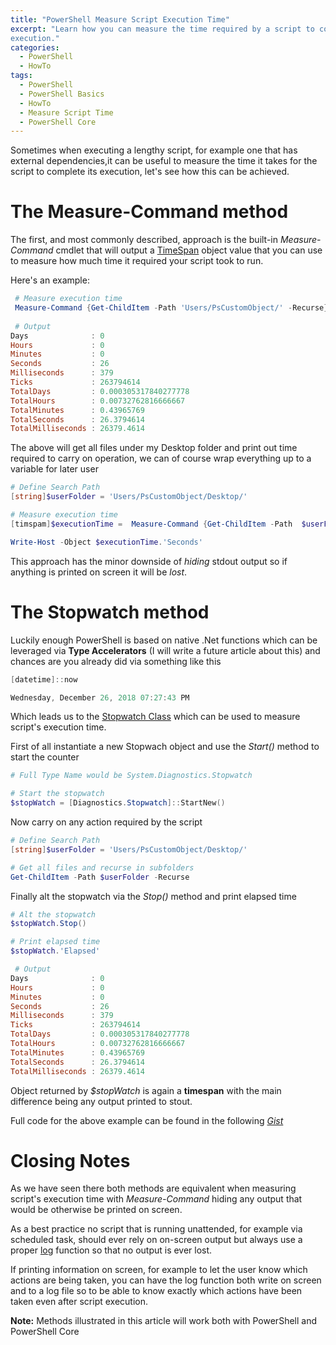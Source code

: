 ```yaml
---
title: "PowerShell Measure Script Execution Time"
excerpt: "Learn how you can measure the time required by a script to complete its
execution."
categories:
  - PowerShell
  - HowTo
tags:
  - PowerShell
  - PowerShell Basics
  - HowTo
  - Measure Script Time
  - PowerShell Core
---
```


Sometimes when executing a lengthy script, for example one that has external dependencies,it can be useful to measure the time it takes for the script to complete its execution, let's see how this can be achieved.

# The Measure-Command method

The first, and most commonly described, approach is the built-in *Measure-Command* cmdlet that will output a [TimeSpan](https://docs.microsoft.com/en-us/dotnet/api/system.timespan?view=netframework-4.7.2) object value that you can use to measure how much time it required your script took to run.

Here's an example:

```powershell
 # Measure execution time 
 Measure-Command {Get-ChildItem -Path 'Users/PsCustomObject/' -Recurse}
 
 # Output
Days              : 0
Hours             : 0
Minutes           : 0
Seconds           : 26
Milliseconds      : 379
Ticks             : 263794614
TotalDays         : 0.000305317840277778
TotalHours        : 0.00732762816666667
TotalMinutes      : 0.43965769
TotalSeconds      : 26.3794614
TotalMilliseconds : 26379.4614
```

The above will get all files under my Desktop folder and print out time required to carry on operation, we can of course wrap everything up to a variable for later user 

```powershell
# Define Search Path
[string]$userFolder = 'Users/PsCustomObject/Desktop/'

# Measure execution time
[timspam]$executionTime =  Measure-Command {Get-ChildItem -Path  $userFolder -Recurse}

Write-Host -Object $executionTime.'Seconds'
```

This approach has the minor downside of *hiding* stdout output so if anything is printed on screen it will be *lost*.

# The Stopwatch method

Luckily enough PowerShell is based on native .Net functions which can be leveraged via **Type Accelerators** (I will write a future article about this) and chances are you already did via something like this

```powershell
[datetime]::now

Wednesday, December 26, 2018 07:27:43 PM
```

Which leads us to the [Stopwatch Class](https://docs.microsoft.com/en-us/dotnet/api/system.diagnostics.stopwatch?view=netframework-4.7.2) which can be used to measure script's execution time. 

First of all instantiate a new Stopwach object and use the *Start()* method to start the counter

```powershell
# Full Type Name would be System.Diagnostics.Stopwatch

# Start the stopwatch
$stopWatch = [Diagnostics.Stopwatch]::StartNew()
```

Now carry on any action required by the script

```powershell
# Define Search Path
[string]$userFolder = 'Users/PsCustomObject/Desktop/'

# Get all files and recurse in subfolders
Get-ChildItem -Path $userFolder -Recurse
```

Finally alt the stopwatch via the *Stop()* method and print elapsed time

```powershell
# Alt the stopwatch
$stopWatch.Stop()

# Print elapsed time
$stopWatch.'Elapsed'

 # Output
Days              : 0
Hours             : 0
Minutes           : 0
Seconds           : 26
Milliseconds      : 379
Ticks             : 263794614
TotalDays         : 0.000305317840277778
TotalHours        : 0.00732762816666667
TotalMinutes      : 0.43965769
TotalSeconds      : 26.3794614
TotalMilliseconds : 26379.4614
```

Object returned by *$stopWatch* is again a **timespan** with the main difference being any output printed to stout.

Full code for the above example can be found in the following *[Gist](https://gist.github.com/PsCustomObject/6c22b6cb040d195f05ebb9df1a772bff)*

# Closing Notes

As we have seen there both methods are equivalent when measuring script's execution time with *Measure-Command* hiding any output that would be otherwise be printed on screen.

As a best practice no script that is running unattended, for example via scheduled task, should ever rely on on-screen output but always use a proper [log](https://github.com/PsCustomObject/New-LogEntry) function so that no output is ever lost. 

If printing information on screen, for example to let the user know which actions are being taken, you can have the log function both write on screen and to a log file so to be able to know exactly which actions have been taken even after script execution.

**Note:** Methods illustrated in this article will work both with PowerShell and PowerShell Core